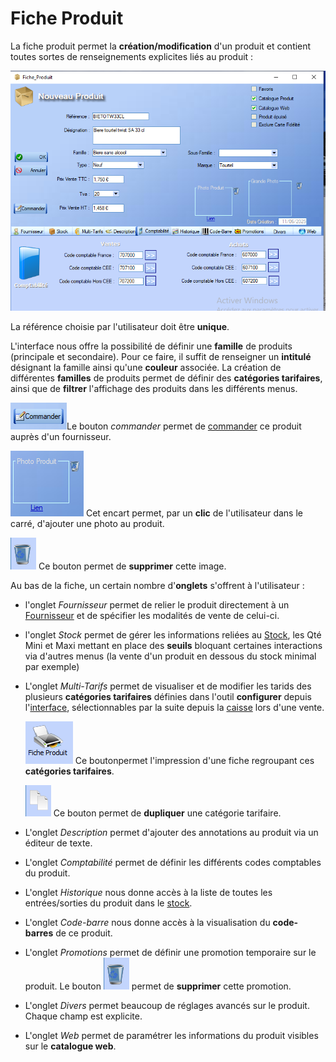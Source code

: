 # Fiche Produit

La fiche produit permet la **création/modification** d'un produit et contient toutes sortes de renseignements explicites liés au produit :

![image-20250611144956302](../img/image-20250611144956302.png)



La référence choisie par l'utilisateur doit être **unique**.



L'interface nous offre la possibilité de définir une **famille** de produits (principale et secondaire). Pour ce faire, il suffit de renseigner un **intitulé** désignant la famille ainsi qu'une **couleur** associée. La création de différentes **familles** de produits permet de définir des **catégories tarifaires**, ainsi que de **filtrer** l'affichage des produits dans les différents menus.



![image-20250611150535590](../img/image-20250611150535590.png)Le bouton _commander_ permet de [commander](../cmdFournisseurs/listeCmdFour.md) ce produit auprès d'un fournisseur.



![image-20250611153719835](../img/image-20250611153719835.png)  Cet encart permet, par un **clic** de l'utilisateur dans le carré, d'ajouter une photo au produit. 

![image-20250611153254917](../img/image-20250611153254917.png) Ce bouton permet de **supprimer** cette image.





Au bas de la fiche, un certain nombre d'**onglets** s'offrent à l'utilisateur :

- l'onglet _Fournisseur_ permet de relier le produit directement à un [Fournisseur](../fournisseurs/ficheFournisseur.md) et de spécifier les modalités de vente de celui-ci.

- l'onglet _Stock_ permet de gérer les informations reliées au [Stock](../stock/etatStock.md), les Qté Mini et Maxi mettant en place des **seuils** bloquant certaines interactions via d'autres menus (la vente d'un produit en dessous du stock minimal par exemple)

- L'onglet _Multi-Tarifs_ permet de visualiser et de modifier les tarids des plusieurs **catégories tarifaires** définies dans l'outil **configurer** depuis l'[interface](../interface.md), sélectionnables par la suite depuis la [caisse](../caisse.md) lors d'une vente. 

   ![image-20250611151548317](../img/image-20250611151548317.png) Ce boutonpermet l'impression d'une fiche regroupant ces **catégories tarifaires**. 

   ![image-20250611151652912](../img/image-20250611151652912.png) Ce bouton permet de **dupliquer** une catégorie tarifaire.

- L'onglet _Description_ permet d'ajouter des annotations au produit via un éditeur de texte.

- L'onglet _Comptabilité_ permet de définir les différents codes comptables du produit.

- L'onglet _Historique_ nous donne accès à la liste de toutes les entrées/sorties du produit dans le [stock](../stock/etatStock.md).

- L'onglet _Code-barre_ nous donne accès à la visualisation du **code-barres** de ce produit.

- L'onglet _Promotions_ permet de définir une promotion temporaire sur le produit. Le bouton ![image-20250611153254917](../img/image-20250611153254917.png) permet de **supprimer** cette promotion.

- L'onglet _Divers_ permet beaucoup de réglages avancés sur le produit. Chaque champ est explicite.

- L'onglet _Web_ permet de paramétrer les informations du produit visibles sur le **catalogue web**.
